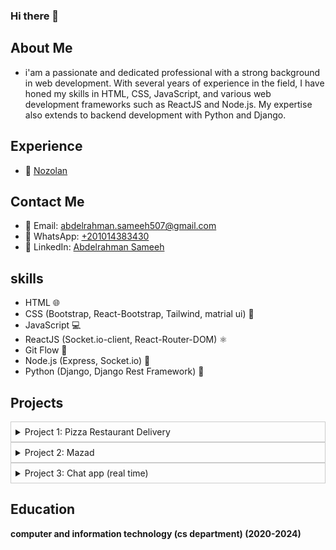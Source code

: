 ### Hi there 👋

## About Me
-  i'am a passionate and dedicated professional with a strong background in web development. With several years of experience in the field, I have honed my skills in HTML, CSS, JavaScript, and various web development frameworks such as ReactJS and Node.js. My expertise also extends to backend development with Python and Django.



## Experience
- 🔭 <a href="https://nozolan.com/" target="_blank">Nozolan</a>

## Contact Me
- 📧 Email: [abdelrahman.sameeh507@gmail.com](mailto:abdelrahman.sameeh507@gmail.com)
- 📱 WhatsApp: [+201014383430](https://wa.me/+201014383430)
- 💼 LinkedIn: [Abdelrahman Sameeh](https://www.linkedin.com/in/abdelrahman-sameeh-384508231/)

## skills
- HTML 🌐
- CSS (Bootstrap, React-Bootstrap, Tailwind, matrial ui) 💅
- JavaScript 💻
- ReactJS (Socket.io-client, React-Router-DOM) ⚛
- Git Flow 🌿
- Node.js (Express, Socket.io) 🚀
- Python (Django, Django Rest Framework) 🐍


## Projects
<details>
  <summary  style="user-select: none; cursor: pointer; padding: 0.5em; border: 1px solid #ccc;">Project 1: Pizza Restaurant Delivery</summary>

- **GitHub:** [Frontend](https://github.com/abdelrahman-sameeh/restaurant-frontend-react), [Backend](https://github.com/abdelrahman-sameeh/node-restuarant-API)
- **LinkedIn:** [Click here](https://www.linkedin.com/posts/abdelrahman-sameeh-384508231_frontenddevelopment-backenddevelopment-fullstackdevelopment-activity-7104428743783309314-0QC-?utm_source=share&utm_medium=member_desktop)
- **Overview:** - Users can create accounts, add products to favorites, place orders. - Admins can accept orders, change order status, view all users, and assign deliveries. - Delivery personnel can change order status via QR code or manually.
</details>

<details>
  <summary  style="user-select: none; cursor: pointer; padding: 0.5em; border: 1px solid #ccc;">Project 2: Mazad</summary>

- **GitHub:** [Frontend](https://github.com/abdelrahman-sameeh/frontend-mazad), [Backend](https://github.com/abdelrahman-sameeh/API-mazad)
- **LinkedIn:** [Click here](https://www.linkedin.com/posts/abdelrahman-sameeh-384508231_frontenddevelopment-backenddevelopment-fullstackdevelopment-activity-7118776482352525312-jyNi?utm_source=share&utm_medium=member_desktop)
- **Overview:** - A marketplace where merchants can auction their products. - Users can bid on products, and the highest bidder can make a purchase using Visa (Stripe payment provider). - Admins can create categories, and traders can add new products.
</details>

<details>
  <summary  style="user-select: none; cursor: pointer; padding: 0.5em; border: 1px solid #ccc;">Project 3: Chat app (real time)</summary>

- **GitHub:** [Frontend](https://github.com/abdelrahman-sameeh/chat-frontend), [Backend](https://github.com/abdelrahman-sameeh/api-chatApp)
- **Demo:** [Click Here](https://chatappsockets.netlify.app/login)
- **LinkedIn:** [Click here](https://www.linkedin.com/posts/abdelrahman-sameeh-384508231_frontenddevelopment-backenddevelopment-fullstackdevelopment-activity-7122443398074019840-Cc_M?utm_source=share&utm_medium=member_desktop)
- **Overview:**
The Chat App is a real-time communication platform developed using socket.io technology. Leveraging the power of socket.io, this application enables users to engage in instant messaging, creating a seamless and dynamic chat experience. Key features include real-time message updates, user authentication, and a responsive user interface. The integration of socket.io ensures efficient and instantaneous communication, making it an ideal solution for interactive and collaborative conversations.
</details>

## Education
<strong>computer and information technology (cs department) (2020-2024)</strong>



